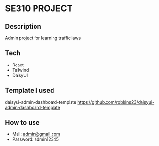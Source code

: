 # SE310 PROJECT

## Description

Admin project for learning traffic laws

## Tech

- React
- Tailwind
- DaisyUI

## Template I used

daisyui-admin-dashboard-template
https://github.com/robbins23/daisyui-admin-dashboard-template

## How to use

- Mail: admin@gmail.com
- Password: admin12345
